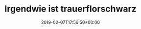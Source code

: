 ---
retweeted: false
source: <a href="http://www.samruston.co.uk" rel="nofollow">Flamingo for Android</a>
entities:
  user_mentions: []
  urls: []
  symbols: []
  media:
  - expanded_url: https://twitter.com/bascht/status/1093569288185749510/photo/1
    indices:
    - '85'
    - '108'
    url: https://t.co/zsncMTFyBM
    media_url: http://pbs.twimg.com/media/Dy0jeAUWwAAQWcn.jpg
    id_str: '1093569282909323264'
    id: '1093569282909323264'
    media_url_https: https://pbs.twimg.com/media/Dy0jeAUWwAAQWcn.jpg
    sizes:
      medium:
        w: '900'
        h: '1200'
        resize: fit
      small:
        w: '510'
        h: '680'
        resize: fit
      large:
        w: '1536'
        h: '2048'
        resize: fit
      thumb:
        w: '150'
        h: '150'
        resize: crop
    type: photo
    display_url: pic.twitter.com/zsncMTFyBM
  hashtags: []
display_text_range:
- '0'
- '108'
favorite_count: '3'
id_str: '1093569288185749510'
truncated: false
retweet_count: '1'
id: '1093569288185749510'
possibly_sensitive: false
created_at: Thu Feb 07 17:56:50 +0000 2019
favorited: false
full_text: Irgendwie ist trauerflorschwarzes Band nicht so die beste Wahl für ein
  Schaufenster.
lang: de
extended_entities:
  media:
  - expanded_url: https://twitter.com/bascht/status/1093569288185749510/photo/1
    indices:
    - '85'
    - '108'
    url: https://t.co/zsncMTFyBM
    media_url: http://pbs.twimg.com/media/Dy0jeAUWwAAQWcn.jpg
    id_str: '1093569282909323264'
    id: '1093569282909323264'
    media_url_https: https://pbs.twimg.com/media/Dy0jeAUWwAAQWcn.jpg
    sizes:
      medium:
        w: '900'
        h: '1200'
        resize: fit
      small:
        w: '510'
        h: '680'
        resize: fit
      large:
        w: '1536'
        h: '2048'
        resize: fit
      thumb:
        w: '150'
        h: '150'
        resize: crop
    type: photo
    display_url: pic.twitter.com/zsncMTFyBM
tags:
- pesos:twitter
date: '2019-02-07T17:56:50+00:00'
src: https://twitter.com/bascht/status/1093569288185749510
original_url: https://twitter.com/bascht/status/1093569288185749510
type: twitter_tweet
media_url: https://img.bascht.com/twitter/pbs.twimg.com/media/Dy0jeAUWwAAQWcn.jpg
text: Irgendwie ist trauerflorschwarzes Band nicht so die beste Wahl für ein Schaufenster.
title: Irgendwie ist trauerflorschwarz

---